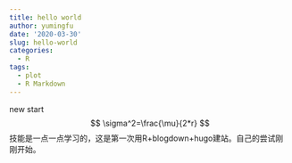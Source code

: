 ```yaml
---
title: hello world
author: yumingfu
date: '2020-03-30'
slug: hello-world
categories:
  - R
tags:
  - plot
  - R Markdown
---
```

new start
$$
\sigma^2=\frac{\mu}{2*r}
$$
技能是一点一点学习的，这是第一次用R+blogdown+hugo建站。自己的尝试刚刚开始。